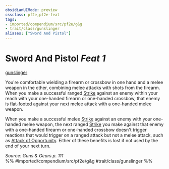 ```yaml
---
obsidianUIMode: preview
cssclass: pf2e,pf2e-feat
tags:
- imported/compendium/src/pf2e/g&g
- trait/class/gunslinger
aliases: ["Sword And Pistol"]
---
```

# Sword And Pistol  *Feat 1*  
[gunslinger](rules/traits/gunslinger-g-g.md)  


You're comfortable wielding a firearm or crossbow in one hand and a melee weapon in the other, combining melee attacks with shots from the firearm. When you make a successful ranged [Strike](strike.md) against an enemy within your reach with your one-handed firearm or one-handed crossbow, that enemy is [flat-footed](conditions.md#Flat-footed) against your next melee attack with a one-handed melee weapon.

When you make a successful melee [Strike](strike.md) against an enemy with your one-handed melee weapon, the next ranged [Strike](strike.md) you make against that enemy with a one-handed firearm or one-handed crossbow doesn't trigger reactions that would trigger on a ranged attack but not a melee attack, such as [Attack of Opportunity](rules/actions/attack-of-opportunity.md). Either of these benefits is lost if not used by the end of your next turn.

*Source: Guns & Gears p. 111*  
%% #imported/compendium/src/pf2e/g&g #trait/class/gunslinger %%